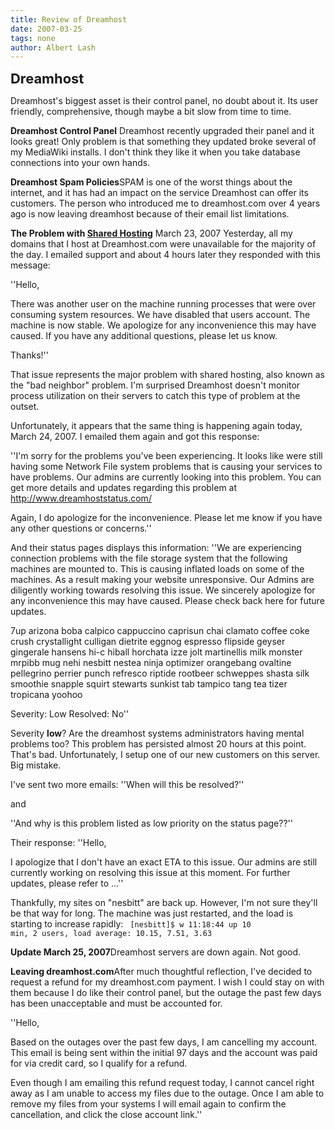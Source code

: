 ```yaml
---
title: Review of Dreamhost
date: 2007-03-25
tags: none
author: Albert Lash
---
```

<b><font style="font-size: 1.5625em;">Dreamhost</font></b>

Dreamhost's biggest asset is their control panel, no doubt about it. Its user friendly, comprehensive, though maybe a bit slow from time to time.

<strong>Dreamhost Control Panel</strong>
Dreamhost recently upgraded their panel and it looks great! Only problem is that something they updated broke several of my MediaWiki installs. I don't think they like it when you take database connections into your own hands.<strong>

Dreamhost Spam Policies</strong>SPAM is one of the worst things about the internet, and it has had an impact on the service Dreamhost can offer its customers. The person who introduced me to dreamhost.com over 4 years ago is now leaving dreamhost because of their email list limitations. <strong>

The Problem with <a href="http://www.docunext.com/blog/shared-hosting.html">Shared Hosting</a></strong>
March 23, 2007
Yesterday, all my domains that I host at Dreamhost.com were unavailable for the majority of the day. I emailed support and about 4 hours later they responded with this message:

''Hello,

There was another user on the machine running processes that were over consuming system resources. We have disabled that users account. The
machine is now stable. We apologize for any inconvenience this may have
caused. If you have any additional questions, please let us know.

Thanks!''

That issue represents the major problem with shared hosting, also known as the "bad neighbor" problem. I'm surprised Dreamhost doesn't monitor process utilization on their servers to catch this type of problem at the outset.

Unfortunately, it appears that the same thing is happening again today, March 24, 2007. I emailed them again and got this response:

''I'm sorry for the problems you've been experiencing. It looks like were
still having some Network File system problems that is causing your
services to have problems. Our admins are currently looking into this
problem. You can get more details and updates regarding this problem at
http://www.dreamhoststatus.com/

Again, I do apologize for the inconvenience. Please let me know if you
have any other questions or concerns.''

And their status pages displays this information:
''We are experiencing connection problems with the file storage system that the following machines are mounted to. This is causing inflated loads on some of the machines. As a result making your website unresponsive. Our Admins are diligently working towards resolving this issue. We sincerely apologize for any inconvenience this may have caused. Please check back here for future updates.

7up arizona boba calpico cappuccino caprisun chai clamato coffee coke crush crystallight culligan dietrite eggnog espresso flipside geyser gingerale hansens hi-c hiball horchata izze jolt martinellis milk monster mrpibb mug nehi nesbitt nestea ninja optimizer orangebang ovaltine pellegrino perrier punch refresco riptide rootbeer schweppes shasta silk smoothie snapple squirt stewarts sunkist tab tampico tang tea tizer tropicana yoohoo

Severity: 	Low 	  	Resolved: 	No''

Severity **low**? Are the dreamhost systems administrators having mental problems too? This problem has persisted almost 20 hours at this point. That's bad. Unfortunately, I setup one of our new customers on this server. Big mistake.

I've sent two more emails:
''When will this be resolved?''

and

''And why is this problem listed as low priority on the status page??''

Their response:
''Hello,

I apologize that I don't have an exact ETA to this issue. Our admins are
still currently working on resolving this issue at this moment. For
further updates, please refer to ...''

Thankfully, my sites on "nesbitt" are back up. However, I'm not sure they'll be that way for long. The machine was just restarted, and the load is starting to increase rapidly:
<code>
[nesbitt]$ w
 11:18:44 up 10 min,  2 users,  load average: 10.15, 7.51, 3.63&nbsp;</code><strong>

Update March 25, 2007</strong>Dreamhost servers are down again. Not good. <strong>

Leaving dreamhost.com</strong>After much thoughtful reflection, I've decided to request a refund for my dreamhost.com payment. I wish I could stay on with them because I do like their control panel, but the outage the past few days has been unacceptable and must be accounted for.

''Hello,

Based on the outages over the past few days, I am cancelling my account. This email is being sent within the initial 97 days and the account was paid for via credit card, so I qualify for a refund.

Even though I am emailing this refund request today, I cannot cancel right away as I am unable to access my files due to the outage. Once I am able to remove my files from your systems I will email again to confirm the cancellation, and click the close account link.''

